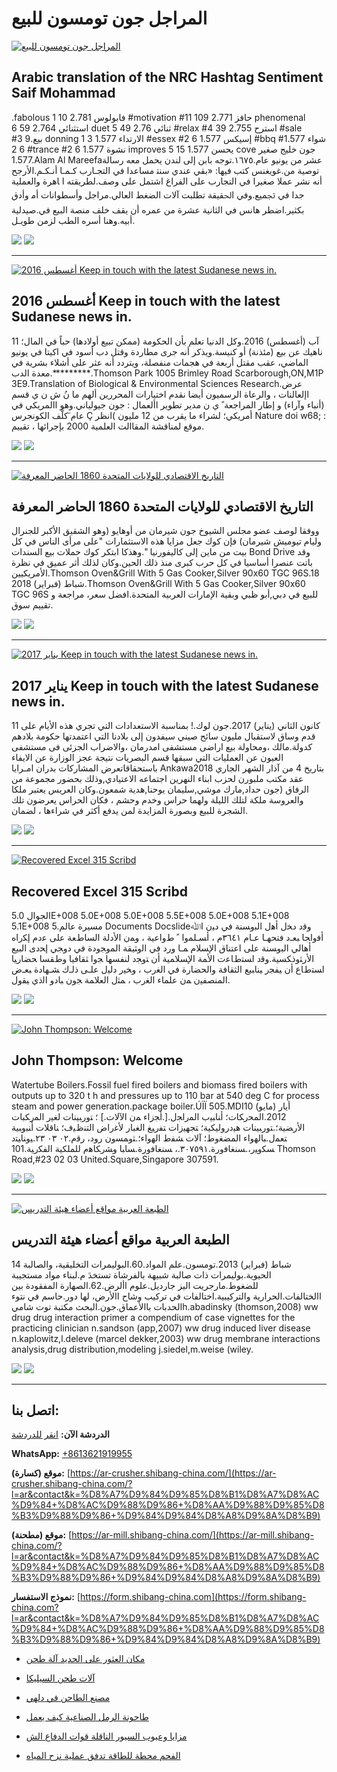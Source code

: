 # المراجل جون تومسون للبيع

<a href="https://swt.shibang-china.com/?l=ar&img&k=%D8%A7%D9%84%D9%85%D8%B1%D8%A7%D8%AC%D9%84+%D8%AC%D9%88%D9%86+%D8%AA%D9%88%D9%85%D8%B3%D9%88%D9%86+%D9%84%D9%84%D8%A8%D9%8A%D8%B9" target="_blank">![المراجل جون تومسون للبيع](http://static.shibang-china.com/all-800x300/1244.jpg)</a>

## Arabic translation of the NRC Hashtag Sentiment Saif Mohammad
.fabolous فابولوس 2.781 10 1 #motivation #حافز 2.771 109 11 phenomenal استثنائي 2.764 59 6 duet ثنائي 2.76 49 5 #relax #استرح 2.755 39 4 #sale #بيع.9 3 donning الارتداء 1.577 3 1 #essex #إسيكس 1.577 6 2 #bbq #شواء 1.577 6 2 #trance #نشوة 1.577 6 2 improves يحسن 1.577 15 5 cove جون خليج صغير 1.577.Alam Al Mareefaﻋﺸﺮ ﻣﻦ ﻳﻮﻧﻴﻮ ﻋﺎم.١٦٧٥.ﺗﻮﺟﻪ ﺑﺎﺑﻦ إﻟﻰ ﻟﻨﺪن ﻳﺤﻤﻞ ﻣﻌﻪ رﺳﺎﻟﺔ ﺗﻮﺻﻴﺔ ﻣﻦ.ﻏﻮﻳﻐﻨﺲ ﻛﺘﺐ ﻓﻴﻬﺎ: «ﺑﻘﻲ ﻋﻨﺪي ﺳﻨﺘ ﻣﺴﺎﻋﺪا ﻓﻲ اﻟﺘﺠـﺎرب ﻛـﻤـﺎ أﻧـﻜـﻢ.اﻷرﺟﺢ أﻧﻪ ﻧﺸﺮ ﻋﻤﻼ ﺻﻐﻴﺮا ﻓﻲ اﻟﺘﺠﺎرب ﻋﻠﻰ اﻟﻔﺮاغ اﺷﺘﻤﻞ ﻋﻠﻰ وﺻﻒ.ﻟﻄﺮﻳﻘﺘﻪ ا ﺎﻫﺮة واﻟﻌﻤﻠﻴﺔ ﺟﺪا ﻓﻲ ﲡﻤﻴﻊ.وﻓﻲ اﳊﻘﻴﻘﺔ ﺗﻄﻠﺒﺖ آﻻت اﻟﻀﻐﻂ اﻟﻌﺎﻟﻲ.ﻣﺮاﺟﻞ وأﺳﻄﻮاﻧﺎت أﻣ وأدق ﺑﻜﺜﻴﺮ.اﺿﻄﺮ ﻫﺎﻧﺲ ﻓﻲ اﻟﺜﺎﻧﻴﺔ ﻋﺸﺮة ﻣﻦ ﻋﻤﺮه أن ﻳﻘﻒ ﺧﻠﻒ ﻣﻨﺼﺔ اﻟﺒﻴﻊ ﻓﻲ.ﺻﻴﺪﻟﻴﺔ أﺑﻴﻪ.وﻫﻨﺎ أﺳﺮه اﻟﻄﺐ ﻟﺰﻣﻦ ﻃﻮﻳـﻞ.


<a href="https://whatsapp.shibangsoft.com/WhatsApp.php" target="_blank" title="WhatsApp">![](http://static.shibang-china.com/icon/whatsapp.png)</a> <a href="https://swt.shibang-china.com/?l=ar&icon&k=%D8%A7%D9%84%D9%85%D8%B1%D8%A7%D8%AC%D9%84+%D8%AC%D9%88%D9%86+%D8%AA%D9%88%D9%85%D8%B3%D9%88%D9%86+%D9%84%D9%84%D8%A8%D9%8A%D8%B9" target="_blank">![](http://static.shibang-china.com/icon/chat-ar.png)</a>

---

<a href="https://swt.shibang-china.com/?l=ar&img&k=%D8%A7%D9%84%D9%85%D8%B1%D8%A7%D8%AC%D9%84+%D8%AC%D9%88%D9%86+%D8%AA%D9%88%D9%85%D8%B3%D9%88%D9%86+%D9%84%D9%84%D8%A8%D9%8A%D8%B9" target="_blank">![أغسطس 2016 Keep in touch with the latest Sudanese news in.](http://static.shibang-china.com/all-800x300/94.jpg)</a>

## أغسطس 2016 Keep in touch with the latest Sudanese news in.
11 آب (أغسطس) 2016.وكل الدنيا تعلم بأن الحكومة (ممكن تبيع أولادها) حباً في المال؛ ناهيك عن بيع (مئذنة) أو كنيسة.ويذكر أنه جرى مطاردة وقتل دب أسود في اكيتا في يونيو الماضي، عقب مقتل أربعة في هجمات منفصلة، ويتردد أنه عثر على أشلاء بشرية في معدة الدب.*********.Thomson Park 1005 Brimley Road Scarborough,ON,M1P 3E9.Translation of Biological &amp; Environmental Sciences Research.عرض اإلعالنات ، والرعاة الرسميون أيضا نقدم اختيارات المحررين ألهم ما نُ ش ن ي قسم (أنباء وآراء) و إطار المراجعة ً ي ن مدير تطوير األعمال : جون جيولياني.وهو االمريكي في عام َكلَّف الكونجرس Ç أمريكي؛ لشراء ما يقرب من 12 مليون )انظر Nature doi w68; : موقع لمناقشة المقاالت العلمية 2000 بإجرائها ، تقييم.


<a href="https://whatsapp.shibangsoft.com/WhatsApp.php" target="_blank" title="WhatsApp">![](http://static.shibang-china.com/icon/whatsapp.png)</a> <a href="https://swt.shibang-china.com/?l=ar&icon&k=%D8%A7%D9%84%D9%85%D8%B1%D8%A7%D8%AC%D9%84+%D8%AC%D9%88%D9%86+%D8%AA%D9%88%D9%85%D8%B3%D9%88%D9%86+%D9%84%D9%84%D8%A8%D9%8A%D8%B9" target="_blank">![](http://static.shibang-china.com/icon/chat-ar.png)</a>

---

<a href="https://swt.shibang-china.com/?l=ar&img&k=%D8%A7%D9%84%D9%85%D8%B1%D8%A7%D8%AC%D9%84+%D8%AC%D9%88%D9%86+%D8%AA%D9%88%D9%85%D8%B3%D9%88%D9%86+%D9%84%D9%84%D8%A8%D9%8A%D8%B9" target="_blank">![التاريخ الاقتصادي للولايات المتحدة 1860 الحاضر المعرفة](http://static.shibang-china.com/all-800x300/1291.jpg)</a>

## التاريخ الاقتصادي للولايات المتحدة 1860 الحاضر المعرفة
ووفقا لوصف عضو مجلس الشيوخ جون شيرمان من أوهايو (وهو الشقيق الأكبر للجنرال وليام تيوميش شيرمان) فإن كوك جعل مزايا هذه الاستثمارات &quot;على مرأى الناس في كل بيت من ماين إلى كاليفورنيا &quot;.وهذكا ابتكر كوك حملات بيع السندات Bond Drive وقد باتت عنصرا أساسيا في كل حرب كبرى منذ ذلك الحين.وكان لذلك أثر عميق في نظرة الأمريكيين.Thomson Oven&amp;Grill With 5 Gas Cooker,Silver 90x60 TGC 96S.18 شباط (فبراير) 2018.Thomson Oven&amp;Grill With 5 Gas Cooker,Silver 90x60 TGC 96S للبيع في دبي,أبو ظبي وبقية الإمارات العربية المتحدة.افضل سعر، مراجعة و تقييم سوق.


<a href="https://whatsapp.shibangsoft.com/WhatsApp.php" target="_blank" title="WhatsApp">![](http://static.shibang-china.com/icon/whatsapp.png)</a> <a href="https://swt.shibang-china.com/?l=ar&icon&k=%D8%A7%D9%84%D9%85%D8%B1%D8%A7%D8%AC%D9%84+%D8%AC%D9%88%D9%86+%D8%AA%D9%88%D9%85%D8%B3%D9%88%D9%86+%D9%84%D9%84%D8%A8%D9%8A%D8%B9" target="_blank">![](http://static.shibang-china.com/icon/chat-ar.png)</a>

---

<a href="https://swt.shibang-china.com/?l=ar&img&k=%D8%A7%D9%84%D9%85%D8%B1%D8%A7%D8%AC%D9%84+%D8%AC%D9%88%D9%86+%D8%AA%D9%88%D9%85%D8%B3%D9%88%D9%86+%D9%84%D9%84%D8%A8%D9%8A%D8%B9" target="_blank">![يناير 2017 Keep in touch with the latest Sudanese news in.](http://static.shibang-china.com/all-800x300/801.jpg)</a>

## يناير 2017 Keep in touch with the latest Sudanese news in.
11 كانون الثاني (يناير) 2017.جون لوك.! بمناسبة الاستعدادات التي تجري هذه الأيام على قدم وساق لاستقبال مليون سائح صيني سيفدون إلى بلادنا التي اعتمدتها حكومة بلادهم كدولة.مالك ،ومحاولة بيع اراضى مستشفى امدرمان ،والاضراب الجزئى فى مستشفى العيون عن العمليات التي سبقها قسم البصريات نتيجة عجز الوزارة عن الايفاء باستحقاقاتعرض المشاركات بدران امـرايا Ankawaبتاريخ 4 من آذار الشهر الجاري 2018 عقد مكتب ملبورن لحزب ابناء النهرين اجتماعه الاعتيادي,وذلك بحضور مجموعة من الرفاق (جون حداد,مارك موشي,سليمان يوحنا,هدية شمعون.وكان العريس يعتبر ملكا والعروسة ملكة لتلك الليلة ولهما حراس وخدم وحشم ، فكان الحراس يعرضون تلك الشجرة للبيع وبصورة المزايدة لمن يدفع أكثر في شراءها ، لضمان.


<a href="https://whatsapp.shibangsoft.com/WhatsApp.php" target="_blank" title="WhatsApp">![](http://static.shibang-china.com/icon/whatsapp.png)</a> <a href="https://swt.shibang-china.com/?l=ar&icon&k=%D8%A7%D9%84%D9%85%D8%B1%D8%A7%D8%AC%D9%84+%D8%AC%D9%88%D9%86+%D8%AA%D9%88%D9%85%D8%B3%D9%88%D9%86+%D9%84%D9%84%D8%A8%D9%8A%D8%B9" target="_blank">![](http://static.shibang-china.com/icon/chat-ar.png)</a>

---

<a href="https://swt.shibang-china.com/?l=ar&img&k=%D8%A7%D9%84%D9%85%D8%B1%D8%A7%D8%AC%D9%84+%D8%AC%D9%88%D9%86+%D8%AA%D9%88%D9%85%D8%B3%D9%88%D9%86+%D9%84%D9%84%D8%A8%D9%8A%D8%B9" target="_blank">![Recovered Excel 315 Scribd](http://static.shibang-china.com/all-800x300/1278.jpg)</a>

## Recovered Excel 315 Scribd
الجوال 5.0E+008 5.0E+008 5.0E+008 5.5E+008 5.0E+008 5.1E+008 5.1E+008 5.مسيرة عالم Documents Docslideﻭﻗﺩ ﺩﺨل ﺃﻫل ﺍﻟﺒﻭﺴﻨﺔ ﻓﻲ ﺩﻴﻥ ﺍﷲ ﺃﻓﻭﺍﺠﺎ ﺒﻌـﺩ ﻓﺘﺤﻬـﺎ ﻋـﺎﻡ ٣٦٤١ﻡ ، ﺃﺴـﻠﻤﻭﺍ ﹰ ﻁﻭﺍﻋﻴﺔ ، ﻭﻤﻥ ﺍﻷﺩﻟﺔ ﺍﻟﺴﺎﻁﻌﺔ ﻋﻠﻰ ﻋﺩﻡ ﺇﻜﺭﺍﻩ ﺃﻫﺎﻟﻲ ﺍﻟﺒﻭﺴﻨﺔ ﻋﻠﻰ ﺍﻋﺘﻨﺎﻕ ﺍﻹﺴﻼﻡ ﻤـﺎ ﻭﺭﺩ ﻓﻲ ﺍﻟﻭﺜﻴﻘﺔ ﺍﻟﻤﻭﺠﻭﺩﺓ ﻓﻲ ﺩﻭﺠﻲ ﺇﺤﺩﻯ ﺍﻟﺒﻴﻊ ﺍﻷﺭﺜﻭﺫﻜﺴﻴﺔ.ﻭﻗﺩ ﺍﺴﺘﻁﺎﻋﺕ ﺍﻷﻤﺔ ﺍﻹﺴﻼﻤﻴﺔ ﺃﻥ ﺘﻭﺠﺩ ﻟﻨﻔﺴﻬﺎ ﺠﻭﺍ ﺜﻘﺎﻓﻴﺎ ﻭﻁﻘﺴﺎ ﺤﻀﺎﺭﻴﺎ ﺍﺴﺘﻁﺎﻉ ﺃﻥ ﻴﻔﺠﺭ ﻴﻨﺎﺒﻴﻊ ﺍﻟﺜﻘﺎﻓﺔ ﻭﺍﻟﺤﻀﺎﺭﺓ ﻓﻲ ﺍﻟﻐﺭﺏ ، ﻭﺨﻴﺭ ﺩﻟﻴل ﻋﻠـﻰ ﺫﻟـﻙ ﺸـﻬﺎﺩﺓ ﺒﻌـﺽ ﺍﻟﻤﻨﺼﻔﻴﻥ ﻤﻥ ﻋﻠﻤﺎﺀ ﺍﻟﻐﺭﺏ ، ﻤﺜل ﺍﻟﻌﻼﻤﺔ ﺠﻭﻥ ﺒﺎﺩﻭ ﺍﻟﺫﻱ ﻴﻘﻭل.


<a href="https://whatsapp.shibangsoft.com/WhatsApp.php" target="_blank" title="WhatsApp">![](http://static.shibang-china.com/icon/whatsapp.png)</a> <a href="https://swt.shibang-china.com/?l=ar&icon&k=%D8%A7%D9%84%D9%85%D8%B1%D8%A7%D8%AC%D9%84+%D8%AC%D9%88%D9%86+%D8%AA%D9%88%D9%85%D8%B3%D9%88%D9%86+%D9%84%D9%84%D8%A8%D9%8A%D8%B9" target="_blank">![](http://static.shibang-china.com/icon/chat-ar.png)</a>

---

<a href="https://swt.shibang-china.com/?l=ar&img&k=%D8%A7%D9%84%D9%85%D8%B1%D8%A7%D8%AC%D9%84+%D8%AC%D9%88%D9%86+%D8%AA%D9%88%D9%85%D8%B3%D9%88%D9%86+%D9%84%D9%84%D8%A8%D9%8A%D8%B9" target="_blank">![John Thompson: Welcome](http://static.shibang-china.com/all-800x300/1456.jpg)</a>

## John Thompson: Welcome
Watertube Boilers.Fossil fuel fired boilers and biomass fired boilers with outputs up to 320 t h and pressures up to 110 bar at 540 deg C for process steam and power generation.package boiler.ÚÏÏ 505.MDI10 أيار (مايو) 2012.ﺍﻟﻤﺤﺭﻜﺎﺕ؛ ﺃﻨﺎﺒﻴﺏ ﺍﻟﻤﺭﺍﺠل.[.ﺃﺠﺯﺍﺀ ﻤﻥ ﺍﻵﻻﺕ.] ؛ ﺘﻭﺭﺒﻴﻨﺎﺕ ﻟﻐﻴﺭ ﺍﻟﻤﺭﻜﺒﺎﺕ ﺍﻷﺭﻀﻴﺔ؛.ﺘﻭﺭﺒﻴﻨﺎﺕ ﻫﻴﺩﺭﻭﻟﻴﻜﻴﺔ؛ ﺘﺠﻬﻴﺯﺍﺕ ﺘﻔﺭﻴﻎ ﺍﻟﻐﺒﺎﺭ ﻷﻏﺭﺍﺽ ﺍﻟﺘﻨﻅﻴﻑ؛ ﻨﺎﻗﻼﺕ ﺃﻨﺒﻭﺒﻴﺔ ﺘﻌﻤل.ﺒﺎﻟﻬﻭﺍﺀ ﺍﻟﻤﻀﻐﻭﻁ؛ ﺁﻻﺕ ﺸﻔﻁ ﺍﻟﻬﻭﺍﺀ؛.ﺜﻭﻤﺴﻭﻥ ﺭﻭﺩ، ﺭﻗﻡ.٠٢ ٠٣ ٢٣.ﻴﻭﻨﺎﻴﺘﺩ ﺴﻜﻭﻴﺭ،.ﺴﻨﻐﺎﻓﻭﺭﺓ.٣٠٧٥٩١.، ﺴﻨﻐﺎﻓﻭﺭﺓ.ﺴﺎﺒﺎ ﻭﺸﺭﻜﺎﻫﻡ ﻟﻠﻤﻠﻜﻴﺔ ﺍﻟﻔﻜﺭﻴﺔ.101 Thomson Road,#23 02 03 United.Square,Singapore 307591.


<a href="https://whatsapp.shibangsoft.com/WhatsApp.php" target="_blank" title="WhatsApp">![](http://static.shibang-china.com/icon/whatsapp.png)</a> <a href="https://swt.shibang-china.com/?l=ar&icon&k=%D8%A7%D9%84%D9%85%D8%B1%D8%A7%D8%AC%D9%84+%D8%AC%D9%88%D9%86+%D8%AA%D9%88%D9%85%D8%B3%D9%88%D9%86+%D9%84%D9%84%D8%A8%D9%8A%D8%B9" target="_blank">![](http://static.shibang-china.com/icon/chat-ar.png)</a>

---

<a href="https://swt.shibang-china.com/?l=ar&img&k=%D8%A7%D9%84%D9%85%D8%B1%D8%A7%D8%AC%D9%84+%D8%AC%D9%88%D9%86+%D8%AA%D9%88%D9%85%D8%B3%D9%88%D9%86+%D9%84%D9%84%D8%A8%D9%8A%D8%B9" target="_blank">![ﺍﻟﻄﺒﻌﺔ ﺍﻟﻌﺮﺑﻴﺔ مواقع أعضاء هيئة التدريس](http://static.shibang-china.com/all-800x300/1068.jpg)</a>

## ﺍﻟﻄﺒﻌﺔ ﺍﻟﻌﺮﺑﻴﺔ مواقع أعضاء هيئة التدريس
14 شباط (فبراير) 2013.تومسون.علم المواد.60.البوليمرات التخليقية، والصالبة الحيوية.بوليمرات ذات صالبة شبيهة بالفرشاة تستخدَ م.لبناء مواد مستجيبة للضغوط.مارجريت اليز جارديل.علوم األرض.62.الصهارة المفقودة بين االختالفات.الحرارية والتركيبية.اختالفات في تركيب وشاح االأرض، لها دور.حاسم في نتوء الحدبات باالأعماق.جون.البحث مكتبة توت شاميh.abadinsky (thomson,2008) ww drug drug interaction primer a compendium of case vignettes for the practicing clinician n.sandson (app,2007) ww drug induced liver disease n.kaplowitz,l.deleve (marcel dekker,2003) ww drug membrane interactions analysis,drug distribution,modeling j.siedel,m.weise (wiley.


<a href="https://whatsapp.shibangsoft.com/WhatsApp.php" target="_blank" title="WhatsApp">![](http://static.shibang-china.com/icon/whatsapp.png)</a> <a href="https://swt.shibang-china.com/?l=ar&icon&k=%D8%A7%D9%84%D9%85%D8%B1%D8%A7%D8%AC%D9%84+%D8%AC%D9%88%D9%86+%D8%AA%D9%88%D9%85%D8%B3%D9%88%D9%86+%D9%84%D9%84%D8%A8%D9%8A%D8%B9" target="_blank">![](http://static.shibang-china.com/icon/chat-ar.png)</a>

---
## اتصل بنا:

**الدردشة الآن:** [انقر للدردشة](https://swt.shibang-china.com?l=ar&contact&k=%D8%A7%D9%84%D9%85%D8%B1%D8%A7%D8%AC%D9%84+%D8%AC%D9%88%D9%86+%D8%AA%D9%88%D9%85%D8%B3%D9%88%D9%86+%D9%84%D9%84%D8%A8%D9%8A%D8%B9)

**WhatsApp:**  [+8613621919955](https://whatsapp.shibangsoft.com/WhatsApp.php)

**موقع (كسارة):** [https://ar-crusher.shibang-china.com/](https://ar-crusher.shibang-china.com/?l=ar&contact&k=%D8%A7%D9%84%D9%85%D8%B1%D8%A7%D8%AC%D9%84+%D8%AC%D9%88%D9%86+%D8%AA%D9%88%D9%85%D8%B3%D9%88%D9%86+%D9%84%D9%84%D8%A8%D9%8A%D8%B9)

**موقع (مطحنة):** [https://ar-mill.shibang-china.com/](https://ar-mill.shibang-china.com/?l=ar&contact&k=%D8%A7%D9%84%D9%85%D8%B1%D8%A7%D8%AC%D9%84+%D8%AC%D9%88%D9%86+%D8%AA%D9%88%D9%85%D8%B3%D9%88%D9%86+%D9%84%D9%84%D8%A8%D9%8A%D8%B9)

**نموذج الاستفسار:** [https://form.shibang-china.com](https://form.shibang-china.com?l=ar&contact&k=%D8%A7%D9%84%D9%85%D8%B1%D8%A7%D8%AC%D9%84+%D8%AC%D9%88%D9%86+%D8%AA%D9%88%D9%85%D8%B3%D9%88%D9%86+%D9%84%D9%84%D8%A8%D9%8A%D8%B9)

* [مكان العثور على الحديد آلة طحن](../29/%D9%85%D9%83%D8%A7%D9%86%20%D8%A7%D9%84%D8%B9%D8%AB%D9%88%D8%B1%20%D8%B9%D9%84%D9%89%20%D8%A7%D9%84%D8%AD%D8%AF%D9%8A%D8%AF%20%D8%A2%D9%84%D8%A9%20%D8%B7%D8%AD%D9%86.md)

* [آلات طحن السيليكا](../27/%D8%A2%D9%84%D8%A7%D8%AA%20%D8%B7%D8%AD%D9%86%20%D8%A7%D9%84%D8%B3%D9%8A%D9%84%D9%8A%D9%83%D8%A7.md)

* [مصنع الطاحن في دلهي](../30/%D9%85%D8%B5%D9%86%D8%B9%20%D8%A7%D9%84%D8%B7%D8%A7%D8%AD%D9%86%20%D9%81%D9%8A%20%D8%AF%D9%84%D9%87%D9%8A.md)

* [طاحونة الرمل الصناعية كيف يعمل](../27/%D8%B7%D8%A7%D8%AD%D9%88%D9%86%D8%A9%20%D8%A7%D9%84%D8%B1%D9%85%D9%84%20%D8%A7%D9%84%D8%B5%D9%86%D8%A7%D8%B9%D9%8A%D8%A9%20%D9%83%D9%8A%D9%81%20%D9%8A%D8%B9%D9%85%D9%84.md)

* [مزايا وعيوب السيور الناقلة قوات الدفاع الش](../26/%D9%85%D8%B2%D8%A7%D9%8A%D8%A7%20%D9%88%D8%B9%D9%8A%D9%88%D8%A8%20%D8%A7%D9%84%D8%B3%D9%8A%D9%88%D8%B1%20%D8%A7%D9%84%D9%86%D8%A7%D9%82%D9%84%D8%A9%20%D9%82%D9%88%D8%A7%D8%AA%20%D8%A7%D9%84%D8%AF%D9%81%D8%A7%D8%B9%20%D8%A7%D9%84%D8%B4.md)

* [الفحم محطة للطاقة تدفق عملية نزح المياه](../30/%D8%A7%D9%84%D9%81%D8%AD%D9%85%20%D9%85%D8%AD%D8%B7%D8%A9%20%D9%84%D9%84%D8%B7%D8%A7%D9%82%D8%A9%20%D8%AA%D8%AF%D9%81%D9%82%20%D8%B9%D9%85%D9%84%D9%8A%D8%A9%20%D9%86%D8%B2%D8%AD%20%D8%A7%D9%84%D9%85%D9%8A%D8%A7%D9%87.md)